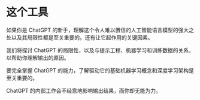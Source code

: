 



# 这个工具



如果你是 ChatGPT 的新手，理解这个令人难以置信的人工智能语言模型的强大之处以及其局限性都是至关重要的。还有让它起作用的关键因素。

我们将探讨 ChatGPT 的局限性，以及与提示工程、机器学习和训练数据的关系，以帮助你理解输出的原因。

要完全掌握 ChatGPT 的能力，了解驱动它的基础机器学习概念和深度学习架构是至关重要的。

ChatGPT 的内部工作会不经意地影响输出结果，而你却无能为力。
